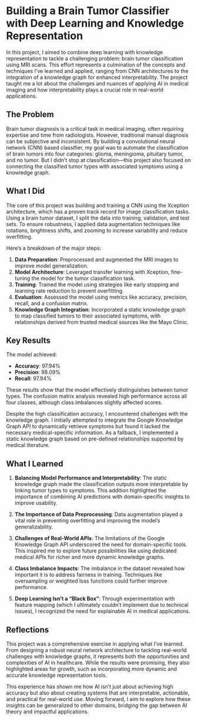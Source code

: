 # Building a Brain Tumor Classifier with Deep Learning and Knowledge Representation

In this project, I aimed to combine deep learning with knowledge representation to tackle a challenging problem: brain tumor classification using MRI scans. This effort represents a culmination of the concepts and techniques I’ve learned and applied, ranging from CNN architectures to the integration of a knowledge graph for enhanced interpretability. The project taught me a lot about the challenges and nuances of applying AI in medical imaging and how interpretability plays a crucial role in real-world applications.

## **The Problem**

Brain tumor diagnosis is a critical task in medical imaging, often requiring expertise and time from radiologists. However, traditional manual diagnosis can be subjective and inconsistent. By building a convolutional neural network (CNN) based classifier, my goal was to automate the classification of brain tumors into four categories: glioma, meningioma, pituitary tumor, and no tumor. But I didn’t stop at classification—this project also focused on connecting the classified tumor types with associated symptoms using a knowledge graph.

## **What I Did**

The core of this project was building and training a CNN using the Xception architecture, which has a proven track record for image classification tasks. Using a brain tumor dataset, I split the data into training, validation, and test sets. To ensure robustness, I applied data augmentation techniques like rotations, brightness shifts, and zooming to increase variability and reduce overfitting.

Here’s a breakdown of the major steps:
1. **Data Preparation**: Preprocessed and augmented the MRI images to improve model generalization.
2. **Model Architecture**: Leveraged transfer learning with Xception, fine-tuning the model for the tumor classification task.
3. **Training**: Trained the model using strategies like early stopping and learning rate reduction to prevent overfitting.
4. **Evaluation**: Assessed the model using metrics like accuracy, precision, recall, and a confusion matrix.
5. **Knowledge Graph Integration**: Incorporated a static knowledge graph to map classified tumors to their associated symptoms, with relationships derived from trusted medical sources like the Mayo Clinic.

## **Key Results**

The model achieved:
- **Accuracy**: 97.94%
- **Precision**: 98.09%
- **Recall**: 97.94%

These results show that the model effectively distinguishes between tumor types. The confusion matrix analysis revealed high performance across all four classes, although class imbalances slightly affected scores.

Despite the high classification accuracy, I encountered challenges with the knowledge graph. I initially attempted to integrate the Google Knowledge Graph API to dynamically retrieve symptoms but found it lacked the necessary medical-specific information. As a fallback, I implemented a static knowledge graph based on pre-defined relationships supported by medical literature.

## **What I Learned**

1. **Balancing Model Performance and Interpretability**:
   The static knowledge graph made the classification outputs more interpretable by linking tumor types to symptoms. This addition highlighted the importance of combining AI predictions with domain-specific insights to improve usability.

2. **The Importance of Data Preprocessing**:
   Data augmentation played a vital role in preventing overfitting and improving the model’s generalizability.

3. **Challenges of Real-World APIs**:
   The limitations of the Google Knowledge Graph API underscored the need for domain-specific tools. This inspired me to explore future possibilities like using dedicated medical APIs for richer and more dynamic knowledge graphs.

4. **Class Imbalance Impacts**:
   The imbalance in the dataset revealed how important it is to address fairness in training. Techniques like oversampling or weighted loss functions could further improve performance.

5. **Deep Learning Isn’t a “Black Box”**:
   Through experimentation with feature mapping (which I ultimately couldn’t implement due to technical issues), I recognized the need for explainable AI in medical applications.

## **Reflections**

This project was a comprehensive exercise in applying what I’ve learned. From designing a robust neural network architecture to tackling real-world challenges with knowledge graphs, it represents both the opportunities and complexities of AI in healthcare. While the results were promising, they also highlighted areas for growth, such as incorporating more dynamic and accurate knowledge representation tools.

This experience has shown me how AI isn’t just about achieving high accuracy but also about creating systems that are interpretable, actionable, and practical for real-world use. Moving forward, I aim to explore how these insights can be generalized to other domains, bridging the gap between AI theory and impactful applications.
